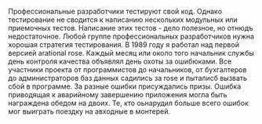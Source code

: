 Профессиональные разработчики тестируют свой код. Однако тестирование не сводится к написанию нескольких модульных или приемочных тестов. Написание этих тестов - дело полезное, но отнюдъ недостаточное. Любой группе профессиональных разработчиков нужна хорошая стратегия тестирования. В 1989 году я работал над первой версией arational rose. Каждый месяц или около того начальник службы день контроля качества объявлял день охоты за ошибюками. Все участники проекта от программистов до начальников, от бухгалтеров до  администраторов баз данных садились за rose и пыталисб вызвать сбой в программе. За разные ошибки присуждались призы. Ошибка приводящая к аварийному завершению приложения могла быть награждена обедом на двоих. Те, кто оьнарудил больше всего ошибок мог выиграть поездку на авходные в монтерей.
